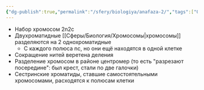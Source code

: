 ```yaml
---
{"dg-publish":true,"permalink":"/sfery/biologiya/anafaza-2/","tags":["Общаябиология"]}
---
```


- Набор хромосом 2n2c
- Двухроматидные [[Сферы/Биология/Хромосомы\|хромосомы]] разделяются на 2 однохроматидные
	- С каждого полюса nc, но они ещё находятся в одной клетке
 - Сокращение нитей веретена деления
 - Разделение хромосом в районе центромер (то есть "разрезают посередине": был крест, стали по две галочки)
 - Сестринские хроматиды, ставшие самостоятельными хромосомами, расходятся к полюсам клетки 
